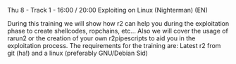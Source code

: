Thu 8 - Track 1 - 16:00 / 20:00 Exploiting on Linux (Nighterman) (EN)

During this training we will show how r2 can help you during the exploitation phase to create shellcodes, ropchains, etc... Also we will cover the usage of rarun2 or the creation of your own r2pipescripts to aid you in the exploitation process. The requirements for the training are: Latest r2 from git (ha!) and a linux (preferably GNU/Debian Sid)

